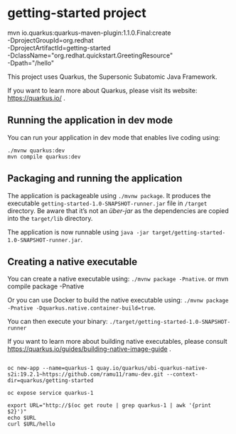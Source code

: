 # getting-started project

mvn io.quarkus:quarkus-maven-plugin:1.1.0.Final:create \
    -DprojectGroupId=org.redhat \
    -DprojectArtifactId=getting-started \
    -DclassName="org.redhat.quickstart.GreetingResource" \
    -Dpath="/hello"
 

This project uses Quarkus, the Supersonic Subatomic Java Framework.

If you want to learn more about Quarkus, please visit its website: https://quarkus.io/ .

## Running the application in dev mode

You can run your application in dev mode that enables live coding using:
```
./mvnw quarkus:dev
mvn compile quarkus:dev

```

## Packaging and running the application

The application is packageable using `./mvnw package`.
It produces the executable `getting-started-1.0-SNAPSHOT-runner.jar` file in `/target` directory.
Be aware that it’s not an _über-jar_ as the dependencies are copied into the `target/lib` directory.

The application is now runnable using `java -jar target/getting-started-1.0-SNAPSHOT-runner.jar`.

## Creating a native executable

You can create a native executable using: `./mvnw package -Pnative`. or mvn compile package -Pnative

Or you can use Docker to build the native executable using: `./mvnw package -Pnative -Dquarkus.native.container-build=true`.

You can then execute your binary: `./target/getting-started-1.0-SNAPSHOT-runner`

If you want to learn more about building native executables, please consult https://quarkus.io/guides/building-native-image-guide .

```

oc new-app --name=quarkus-1 quay.io/quarkus/ubi-quarkus-native-s2i:19.2.1~https://github.com/ramu11/ramu-dev.git --context-dir=quarkus/getting-started 

oc expose service quarkus-1

export URL="http://$(oc get route | grep quarkus-1 | awk '{print $2}')"
echo $URL
curl $URL/hello
